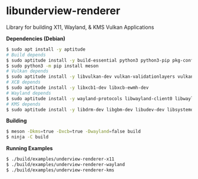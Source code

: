 # libunderview-renderer

Library for building X11, Wayland, & KMS Vulkan Applications

**Dependencies (Debian)**
```sh
$ sudo apt install -y aptitude
# Build depends
$ sudo aptitude install -y build-essential python3 python3-pip pkg-config ninja-build
$ sudo python3 -m pip install meson
# Vulkan depends
$ sudo aptitude install -y libvulkan-dev vulkan-validationlayers vulkan-utils vulkan-tools
# XCB depends
$ sudo aptitude install -y libxcb1-dev libxcb-ewmh-dev
# Wayland depends
$ sudo aptitude install -y wayland-protocols libwayland-client0 libwayland-bin libwayland-dev
# KMS depends
$ sudo aptitude install -y libdrm-dev libgbm-dev libudev-dev libsystemd-dev
```

**Building**
```sh
$ meson -Dkms=true -Dxcb=true -Dwayland=false build
$ ninja -C build
```

**Running Examples**
```sh
$ ./build/examples/underview-renderer-x11
$ ./build/examples/underview-renderer-wayland
$ ./build/examples/underview-renderer-kms
```
